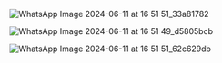 ![WhatsApp Image 2024-06-11 at 16 51 51_33a81782](https://github.com/muiam/Shulea-App-v1/assets/74063153/4a2ae48b-3cb7-4d57-80cc-119cefc2ba29)


![WhatsApp Image 2024-06-11 at 16 51 49_d5805bcb](https://github.com/muiam/Shulea-App-v1/assets/74063153/3f66550b-3a2e-4683-ab00-773cc0cf3b25)



![WhatsApp Image 2024-06-11 at 16 51 51_62c629db](https://github.com/muiam/Shulea-App-v1/assets/74063153/0d87271f-a356-4b7b-bd89-c5e9228f8e36)
